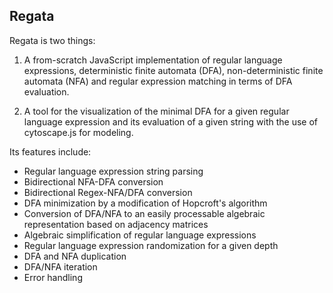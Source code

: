 ## Regata


Regata is two things:

1. A from-scratch JavaScript implementation of regular language expressions, deterministic finite automata (DFA), non-deterministic finite automata (NFA) and regular expression matching in terms of DFA evaluation.

2. A tool for the visualization of the minimal DFA for a given regular language expression and its evaluation of a given string with the use of cytoscape.js for modeling.

Its features include:

* Regular language expression string parsing
* Bidirectional NFA-DFA conversion
* Bidirectional Regex-NFA/DFA conversion
* DFA minimization by a modification of Hopcroft's algorithm
* Conversion of DFA/NFA to an easily processable algebraic representation based on adjacency matrices
* Algebraic simplification of regular language expressions
* Regular language expression randomization for a given depth
* DFA and NFA duplication
* DFA/NFA iteration
* Error handling
